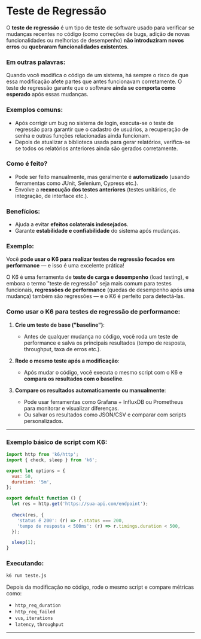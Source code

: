 # Teste de Regressão

O **teste de regressão** é um tipo de teste de software usado para verificar se mudanças recentes no código (como correções de bugs, adição de novas funcionalidades ou melhorias de desempenho) **não introduziram novos erros** ou **quebraram funcionalidades existentes**.

### Em outras palavras:

Quando você modifica o código de um sistema, há sempre o risco de que essa modificação afete partes que antes funcionavam corretamente. O teste de regressão garante que o software **ainda se comporta como esperado** após essas mudanças.

### Exemplos comuns:

* Após corrigir um bug no sistema de login, executa-se o teste de regressão para garantir que o cadastro de usuários, a recuperação de senha e outras funções relacionadas ainda funcionam.
* Depois de atualizar a biblioteca usada para gerar relatórios, verifica-se se todos os relatórios anteriores ainda são gerados corretamente.

### Como é feito?

* Pode ser feito manualmente, mas geralmente é **automatizado** (usando ferramentas como JUnit, Selenium, Cypress etc.).
* Envolve a **reexecução dos testes anteriores** (testes unitários, de integração, de interface etc.).

### Benefícios:

* Ajuda a evitar **efeitos colaterais indesejados**.
* Garante **estabilidade e confiabilidade** do sistema após mudanças.

### Exemplo:

Você **pode usar o K6 para realizar testes de regressão focados em performance** — e isso é uma excelente prática!

O K6 é uma ferramenta de **teste de carga e desempenho** (load testing), e embora o termo "teste de regressão" seja mais comum para testes funcionais, **regressões de performance** (quedas de desempenho após uma mudança) também são regressões — e o K6 é perfeito para detectá-las.

### Como usar o K6 para testes de regressão de performance:

1. **Crie um teste de base ("baseline")**:

   * Antes de qualquer mudança no código, você roda um teste de performance e salva os principais resultados (tempo de resposta, throughput, taxa de erros etc.).

2. **Rode o mesmo teste após a modificação**:

   * Após mudar o código, você executa o mesmo script com o K6 e **compara os resultados com o baseline**.

3. **Compare os resultados automaticamente ou manualmente**:

   * Pode usar ferramentas como Grafana + InfluxDB ou Prometheus para monitorar e visualizar diferenças.
   * Ou salvar os resultados como JSON/CSV e comparar com scripts personalizados.

---

### Exemplo básico de script com K6:

```js
import http from 'k6/http';
import { check, sleep } from 'k6';

export let options = {
  vus: 50,
  duration: '5m',
};

export default function () {
  let res = http.get('https://sua-api.com/endpoint');
  
  check(res, {
    'status é 200': (r) => r.status === 200,
    'tempo de resposta < 500ms': (r) => r.timings.duration < 500,
  });

  sleep(1);
}
```

### Executando:

```bash
k6 run teste.js
```

Depois da modificação no código, rode o mesmo script e compare métricas como:

* `http_req_duration`
* `http_req_failed`
* `vus`, `iterations`
* `latency`, `throughput`

---

